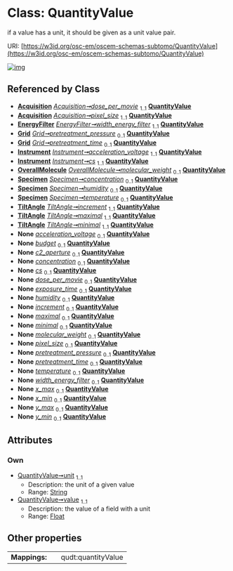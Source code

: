 
# Class: QuantityValue

if a value has a unit, it should be given as a unit value pair.

URI: [https://w3id.org/osc-em/oscem-schemas-subtomo/QuantityValue](https://w3id.org/osc-em/oscem-schemas-subtomo/QuantityValue)


[![img](https://yuml.me/diagram/nofunky;dir:TB/class/[TiltAngle],[Specimen],[Acquisition]++-%20dose_per_movie%201..1>[QuantityValue&#124;unit:string;value:float],[Acquisition]++-%20pixel_size%201..1>[QuantityValue],[EnergyFilter]++-%20width_energy_filter%201..1>[QuantityValue],[Grid]++-%20pretreatment_pressure%200..1>[QuantityValue],[Grid]++-%20pretreatment_time%200..1>[QuantityValue],[Instrument]++-%20acceleration_voltage%201..1>[QuantityValue],[Instrument]++-%20cs%201..1>[QuantityValue],[OverallMolecule]++-%20molecular_weight%200..1>[QuantityValue],[Specimen]++-%20concentration%200..1>[QuantityValue],[Specimen]++-%20humidity%200..1>[QuantityValue],[Specimen]++-%20temperature%200..1>[QuantityValue],[TiltAngle]++-%20increment%201..1>[QuantityValue],[TiltAngle]++-%20maximal%201..1>[QuantityValue],[TiltAngle]++-%20minimal%201..1>[QuantityValue],[Instrument]++-%20acceleration_voltage(i)%200..1>[QuantityValue],[Grant]++-%20budget%200..1>[QuantityValue],[Instrument]++-%20c2_aperture%200..1>[QuantityValue],[Specimen]++-%20concentration(i)%200..1>[QuantityValue],[Instrument]++-%20cs(i)%200..1>[QuantityValue],[Acquisition]++-%20dose_per_movie(i)%200..1>[QuantityValue],[Acquisition]++-%20exposure_time%200..1>[QuantityValue],[Specimen]++-%20humidity(i)%200..1>[QuantityValue],[Series]++-%20increment%200..1>[QuantityValue],[Range]++-%20maximal%200..1>[QuantityValue],[Range]++-%20minimal%200..1>[QuantityValue],[OverallMolecule]++-%20molecular_weight(i)%200..1>[QuantityValue],[Acquisition]++-%20pixel_size(i)%200..1>[QuantityValue],[Grid]++-%20pretreatment_pressure(i)%200..1>[QuantityValue],[Grid]++-%20pretreatment_time(i)%200..1>[QuantityValue],[Specimen]++-%20temperature(i)%200..1>[QuantityValue],[EnergyFilter]++-%20width_energy_filter(i)%200..1>[QuantityValue],[BoundingBox2D]++-%20x_max%200..1>[QuantityValue],[BoundingBox2D]++-%20x_min%200..1>[QuantityValue],[BoundingBox2D]++-%20y_max%200..1>[QuantityValue],[BoundingBox2D]++-%20y_min%200..1>[QuantityValue],[Series],[Range],[OverallMolecule],[Instrument],[Grid],[Grant],[EnergyFilter],[BoundingBox2D],[Acquisition])](https://yuml.me/diagram/nofunky;dir:TB/class/[TiltAngle],[Specimen],[Acquisition]++-%20dose_per_movie%201..1>[QuantityValue&#124;unit:string;value:float],[Acquisition]++-%20pixel_size%201..1>[QuantityValue],[EnergyFilter]++-%20width_energy_filter%201..1>[QuantityValue],[Grid]++-%20pretreatment_pressure%200..1>[QuantityValue],[Grid]++-%20pretreatment_time%200..1>[QuantityValue],[Instrument]++-%20acceleration_voltage%201..1>[QuantityValue],[Instrument]++-%20cs%201..1>[QuantityValue],[OverallMolecule]++-%20molecular_weight%200..1>[QuantityValue],[Specimen]++-%20concentration%200..1>[QuantityValue],[Specimen]++-%20humidity%200..1>[QuantityValue],[Specimen]++-%20temperature%200..1>[QuantityValue],[TiltAngle]++-%20increment%201..1>[QuantityValue],[TiltAngle]++-%20maximal%201..1>[QuantityValue],[TiltAngle]++-%20minimal%201..1>[QuantityValue],[Instrument]++-%20acceleration_voltage(i)%200..1>[QuantityValue],[Grant]++-%20budget%200..1>[QuantityValue],[Instrument]++-%20c2_aperture%200..1>[QuantityValue],[Specimen]++-%20concentration(i)%200..1>[QuantityValue],[Instrument]++-%20cs(i)%200..1>[QuantityValue],[Acquisition]++-%20dose_per_movie(i)%200..1>[QuantityValue],[Acquisition]++-%20exposure_time%200..1>[QuantityValue],[Specimen]++-%20humidity(i)%200..1>[QuantityValue],[Series]++-%20increment%200..1>[QuantityValue],[Range]++-%20maximal%200..1>[QuantityValue],[Range]++-%20minimal%200..1>[QuantityValue],[OverallMolecule]++-%20molecular_weight(i)%200..1>[QuantityValue],[Acquisition]++-%20pixel_size(i)%200..1>[QuantityValue],[Grid]++-%20pretreatment_pressure(i)%200..1>[QuantityValue],[Grid]++-%20pretreatment_time(i)%200..1>[QuantityValue],[Specimen]++-%20temperature(i)%200..1>[QuantityValue],[EnergyFilter]++-%20width_energy_filter(i)%200..1>[QuantityValue],[BoundingBox2D]++-%20x_max%200..1>[QuantityValue],[BoundingBox2D]++-%20x_min%200..1>[QuantityValue],[BoundingBox2D]++-%20y_max%200..1>[QuantityValue],[BoundingBox2D]++-%20y_min%200..1>[QuantityValue],[Series],[Range],[OverallMolecule],[Instrument],[Grid],[Grant],[EnergyFilter],[BoundingBox2D],[Acquisition])

## Referenced by Class

 *  **[Acquisition](Acquisition.md)** *[Acquisition➞dose_per_movie](Acquisition_dose_per_movie.md)*  <sub>1..1</sub>  **[QuantityValue](QuantityValue.md)**
 *  **[Acquisition](Acquisition.md)** *[Acquisition➞pixel_size](Acquisition_pixel_size.md)*  <sub>1..1</sub>  **[QuantityValue](QuantityValue.md)**
 *  **[EnergyFilter](EnergyFilter.md)** *[EnergyFilter➞width_energy_filter](EnergyFilter_width_energy_filter.md)*  <sub>1..1</sub>  **[QuantityValue](QuantityValue.md)**
 *  **[Grid](Grid.md)** *[Grid➞pretreatment_pressure](Grid_pretreatment_pressure.md)*  <sub>0..1</sub>  **[QuantityValue](QuantityValue.md)**
 *  **[Grid](Grid.md)** *[Grid➞pretreatment_time](Grid_pretreatment_time.md)*  <sub>0..1</sub>  **[QuantityValue](QuantityValue.md)**
 *  **[Instrument](Instrument.md)** *[Instrument➞acceleration_voltage](Instrument_acceleration_voltage.md)*  <sub>1..1</sub>  **[QuantityValue](QuantityValue.md)**
 *  **[Instrument](Instrument.md)** *[Instrument➞cs](Instrument_cs.md)*  <sub>1..1</sub>  **[QuantityValue](QuantityValue.md)**
 *  **[OverallMolecule](OverallMolecule.md)** *[OverallMolecule➞molecular_weight](OverallMolecule_molecular_weight.md)*  <sub>0..1</sub>  **[QuantityValue](QuantityValue.md)**
 *  **[Specimen](Specimen.md)** *[Specimen➞concentration](Specimen_concentration.md)*  <sub>0..1</sub>  **[QuantityValue](QuantityValue.md)**
 *  **[Specimen](Specimen.md)** *[Specimen➞humidity](Specimen_humidity.md)*  <sub>0..1</sub>  **[QuantityValue](QuantityValue.md)**
 *  **[Specimen](Specimen.md)** *[Specimen➞temperature](Specimen_temperature.md)*  <sub>0..1</sub>  **[QuantityValue](QuantityValue.md)**
 *  **[TiltAngle](TiltAngle.md)** *[TiltAngle➞increment](TiltAngle_increment.md)*  <sub>1..1</sub>  **[QuantityValue](QuantityValue.md)**
 *  **[TiltAngle](TiltAngle.md)** *[TiltAngle➞maximal](TiltAngle_maximal.md)*  <sub>1..1</sub>  **[QuantityValue](QuantityValue.md)**
 *  **[TiltAngle](TiltAngle.md)** *[TiltAngle➞minimal](TiltAngle_minimal.md)*  <sub>1..1</sub>  **[QuantityValue](QuantityValue.md)**
 *  **None** *[acceleration_voltage](acceleration_voltage.md)*  <sub>0..1</sub>  **[QuantityValue](QuantityValue.md)**
 *  **None** *[budget](budget.md)*  <sub>0..1</sub>  **[QuantityValue](QuantityValue.md)**
 *  **None** *[c2_aperture](c2_aperture.md)*  <sub>0..1</sub>  **[QuantityValue](QuantityValue.md)**
 *  **None** *[concentration](concentration.md)*  <sub>0..1</sub>  **[QuantityValue](QuantityValue.md)**
 *  **None** *[cs](cs.md)*  <sub>0..1</sub>  **[QuantityValue](QuantityValue.md)**
 *  **None** *[dose_per_movie](dose_per_movie.md)*  <sub>0..1</sub>  **[QuantityValue](QuantityValue.md)**
 *  **None** *[exposure_time](exposure_time.md)*  <sub>0..1</sub>  **[QuantityValue](QuantityValue.md)**
 *  **None** *[humidity](humidity.md)*  <sub>0..1</sub>  **[QuantityValue](QuantityValue.md)**
 *  **None** *[increment](increment.md)*  <sub>0..1</sub>  **[QuantityValue](QuantityValue.md)**
 *  **None** *[maximal](maximal.md)*  <sub>0..1</sub>  **[QuantityValue](QuantityValue.md)**
 *  **None** *[minimal](minimal.md)*  <sub>0..1</sub>  **[QuantityValue](QuantityValue.md)**
 *  **None** *[molecular_weight](molecular_weight.md)*  <sub>0..1</sub>  **[QuantityValue](QuantityValue.md)**
 *  **None** *[pixel_size](pixel_size.md)*  <sub>0..1</sub>  **[QuantityValue](QuantityValue.md)**
 *  **None** *[pretreatment_pressure](pretreatment_pressure.md)*  <sub>0..1</sub>  **[QuantityValue](QuantityValue.md)**
 *  **None** *[pretreatment_time](pretreatment_time.md)*  <sub>0..1</sub>  **[QuantityValue](QuantityValue.md)**
 *  **None** *[temperature](temperature.md)*  <sub>0..1</sub>  **[QuantityValue](QuantityValue.md)**
 *  **None** *[width_energy_filter](width_energy_filter.md)*  <sub>0..1</sub>  **[QuantityValue](QuantityValue.md)**
 *  **None** *[x_max](x_max.md)*  <sub>0..1</sub>  **[QuantityValue](QuantityValue.md)**
 *  **None** *[x_min](x_min.md)*  <sub>0..1</sub>  **[QuantityValue](QuantityValue.md)**
 *  **None** *[y_max](y_max.md)*  <sub>0..1</sub>  **[QuantityValue](QuantityValue.md)**
 *  **None** *[y_min](y_min.md)*  <sub>0..1</sub>  **[QuantityValue](QuantityValue.md)**

## Attributes


### Own

 * [QuantityValue➞unit](QuantityValue_unit.md)  <sub>1..1</sub>
     * Description: the unit of a given value
     * Range: [String](types/String.md)
 * [QuantityValue➞value](QuantityValue_value.md)  <sub>1..1</sub>
     * Description: the value of a field with a unit
     * Range: [Float](types/Float.md)

## Other properties

|  |  |  |
| --- | --- | --- |
| **Mappings:** | | qudt:quantityValue |